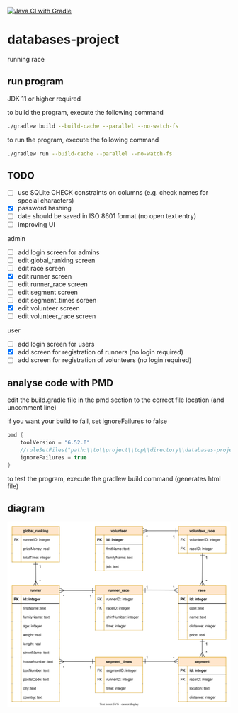 [![Java CI with Gradle](https://github.com/lowie2727/databases-project/actions/workflows/gradle.yml/badge.svg)](https://github.com/lowie2727/databases-project/actions/workflows/gradle.yml)

# databases-project

running race

## run program

JDK 11 or higher required

to build the program, execute the following command
```bash
./gradlew build --build-cache --parallel --no-watch-fs
```

to run the program, execute the following command
```bash
./gradlew run --build-cache --parallel --no-watch-fs
```

## TODO

- [ ] use SQLite CHECK constraints on columns (e.g. check names for special characters)
- [x] password hashing
- [ ] date should be saved in ISO 8601 format (no open text entry)
- [ ] improving UI

admin
- [ ] add login screen for admins
- [ ] edit global_ranking screen
- [ ] edit race screen
- [x] edit runner screen
- [ ] edit runner_race screen
- [ ] edit segment screen
- [ ] edit segment_times screen
- [x] edit volunteer screen
- [ ] edit volunteer_race screen

user
- [ ] add login screen for users
- [x] add screen for registration of runners (no login required)
- [ ] add screen for registration of volunteers (no login required)

## analyse code with PMD

edit the build.gradle file in the pmd section to the correct file location (and uncomment line)

if you want your build to fail, set ignoreFailures to false

```groovy
pmd {
    toolVersion = "6.52.0"
    //ruleSetFiles("path:\\to\\project\\top\\directory\\databases-project\\src\\main\\resources\\pmd\\pmdRules.xml")
    ignoreFailures = true
}
```

to test the program, execute the gradlew build command (generates html file)

## diagram

![diagram](/diagram/diagram.svg)
